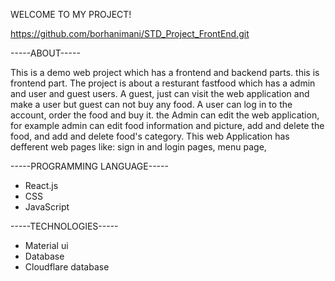 WELCOME TO MY PROJECT!

https://github.com/borhanimani/STD_Project_FrontEnd.git

-----ABOUT-----

This is a demo web project which has a frontend and backend parts. this is frontend part. The project is about a resturant fastfood which has a admin and user and guest users. A guest, just can visit the web application and make a user but guest can not buy any food. A user can log in to the account, order the food and buy it. the Admin can edit the web application, for example admin can edit food information and picture, add and delete the food, and add and delete food's category. This web Application has defferent web pages like: sign in and login pages, menu page,  

-----PROGRAMMING LANGUAGE-----
- React.js
- CSS
- JavaScript

-----TECHNOLOGIES-----
- Material ui
- Database
- Cloudflare database
